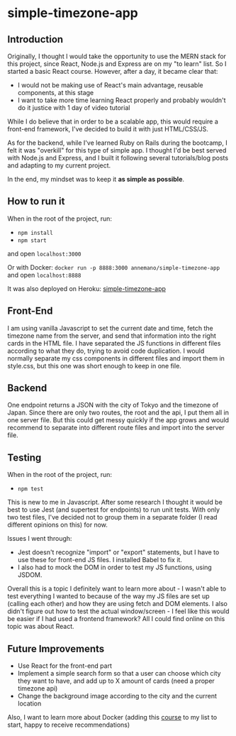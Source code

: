 # simple-timezone-app
## Introduction
Originally, I thought I would take the opportunity to use the MERN stack for this project, since React, Node.js and Express are on my "to learn" list. So I started a basic React course.
However, after a day, it became clear that:
- I would not be making use of React's main advantage, reusable components, at this stage
- I want to take more time learning React properly and probably wouldn't do it justice with 1 day of video tutorial

While I do believe that in order to be a scalable app, this would require a front-end framework, I've decided to build it with just HTML/CSS/JS.

As for the backend, while I've learned Ruby on Rails during the bootcamp, I felt it was "overkill" for this type of simple app. I thought I'd be best served with Node.js and Express, and I built it following several tutorials/blog posts and adapting to my current project.

In the end, my mindset was to keep it **as simple as possible**.

## How to run it
When in the root of the project, run:
- `npm install`
- `npm start`

and open `localhost:3000`

Or with Docker: `docker run -p 8888:3000 annemano/simple-timezone-app` and open `localhost:8888`

It was also deployed on Heroku: [simple-timezone-app](https://simple-timezone-app.herokuapp.com/)

## Front-End
I am using vanilla Javascript to set the current date and time, fetch the timezone name from the server, and send that information into the right cards in the HTML file.
I have separated the JS functions in different files according to what they do, trying to avoid code duplication.
I would normally separate my css components in different files and import them in style.css, but this one was short enough to keep in one file.

## Backend
One endpoint returns a JSON with the city of Tokyo and the timezone of Japan.
Since there are only two routes, the root and the api, I put them all in one server file. But this could get messy quickly if the app grows and would recommend to separate into different route files and import into the server file.

## Testing
When in the root of the project, run:
- `npm test`

This is new to me in Javascript. After some research I thought it would be best to use Jest (and supertest for endpoints) to run unit tests.
With only two test files, I've decided not to group them in a separate folder (I read different opinions on this) for now.

Issues I went through:
- Jest doesn't recognize "import" or "export" statements, but I have to use these for front-end JS files. I installed Babel to fix it.
- I also had to mock the DOM in order to test my JS functions, using JSDOM.

Overall this is a topic I definitely want to learn more about - I wasn't able to test everything I wanted to because of the way my JS files are set up (calling each other) and how they are using fetch and DOM elements.
I also didn't figure out how to test the actual window/screen - I feel like this would be easier if I had used a frontend framework? All I could find online on this topic was about React.

## Future Improvements
- Use React for the front-end part
- Implement a simple search form so that a user can choose which city they want to have, and add up to X amount of cards (need a proper timezone api)
- Change the background image according to the city and the current location

Also, I want to learn more about Docker (adding this [course](https://www.youtube.com/watch?v=fqMOX6JJhGo) to my list to start, happy to receive recommendations)

